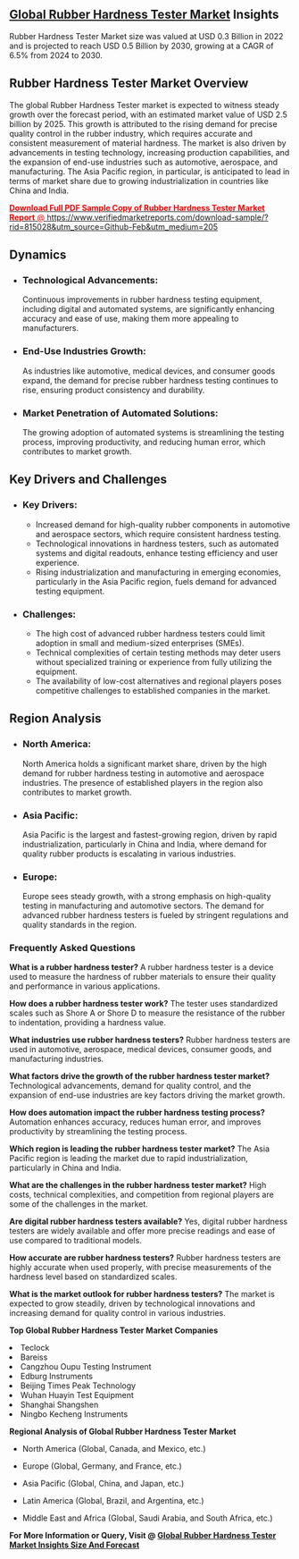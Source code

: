 <h2><a href="https://www.verifiedmarketreports.com/download-sample/?rid=815028&amp;utm_source=Github&amp;utm_medium=205" target="_blank">Global Rubber Hardness Tester Market</a> Insights</h2><p>Rubber Hardness Tester Market size was valued at USD 0.3 Billion in 2022 and is projected to reach USD 0.5 Billion by 2030, growing at a CAGR of 6.5% from 2024 to 2030.</p><p> <h2>Rubber Hardness Tester Market Overview</h2> <p>The global Rubber Hardness Tester market is expected to witness steady growth over the forecast period, with an estimated market value of USD 2.5 billion by 2025. This growth is attributed to the rising demand for precise quality control in the rubber industry, which requires accurate and consistent measurement of material hardness. The market is also driven by advancements in testing technology, increasing production capabilities, and the expansion of end-use industries such as automotive, aerospace, and manufacturing. The Asia Pacific region, in particular, is anticipated to lead in terms of market share due to growing industrialization in countries like China and India.</p> <p><a href="#"><p><span class=""><span style="color: #ff0000;"><strong>Download Full PDF Sample Copy of Rubber Hardness Tester Market Report</strong> @ </span><a href="https://www.verifiedmarketreports.com/download-sample/?rid=815028&amp;utm_source=Github-Feb&amp;utm_medium=205" target="_blank">https://www.verifiedmarketreports.com/download-sample/?rid=815028&amp;utm_source=Github-Feb&amp;utm_medium=205</a></span></p></a></p> <h2>Dynamics</h2> <ul> <li><h3>Technological Advancements:</h3> Continuous improvements in rubber hardness testing equipment, including digital and automated systems, are significantly enhancing accuracy and ease of use, making them more appealing to manufacturers.</li> <li><h3>End-Use Industries Growth:</h3> As industries like automotive, medical devices, and consumer goods expand, the demand for precise rubber hardness testing continues to rise, ensuring product consistency and durability.</li> <li><h3>Market Penetration of Automated Solutions:</h3> The growing adoption of automated systems is streamlining the testing process, improving productivity, and reducing human error, which contributes to market growth.</li> </ul> <h2>Key Drivers and Challenges</h2> <ul> <li><h3>Key Drivers:</h3> <ul> <li>Increased demand for high-quality rubber components in automotive and aerospace sectors, which require consistent hardness testing.</li> <li>Technological innovations in hardness testers, such as automated systems and digital readouts, enhance testing efficiency and user experience.</li> <li>Rising industrialization and manufacturing in emerging economies, particularly in the Asia Pacific region, fuels demand for advanced testing equipment.</li> </ul> </li> <li><h3>Challenges:</h3> <ul> <li>The high cost of advanced rubber hardness testers could limit adoption in small and medium-sized enterprises (SMEs).</li> <li>Technical complexities of certain testing methods may deter users without specialized training or experience from fully utilizing the equipment.</li> <li>The availability of low-cost alternatives and regional players poses competitive challenges to established companies in the market.</li> </ul> </li> </ul> <h2>Region Analysis</h2> <ul> <li><h3>North America:</h3> North America holds a significant market share, driven by the high demand for rubber hardness testing in automotive and aerospace industries. The presence of established players in the region also contributes to market growth.</li> <li><h3>Asia Pacific:</h3> Asia Pacific is the largest and fastest-growing region, driven by rapid industrialization, particularly in China and India, where demand for quality rubber products is escalating in various industries.</li> <li><h3>Europe:</h3> Europe sees steady growth, with a strong emphasis on high-quality testing in manufacturing and automotive sectors. The demand for advanced rubber hardness testers is fueled by stringent regulations and quality standards in the region.</li> </ul> <h3>Frequently Asked Questions</h3> <p><strong>What is a rubber hardness tester?</strong> A rubber hardness tester is a device used to measure the hardness of rubber materials to ensure their quality and performance in various applications.</p> <p><strong>How does a rubber hardness tester work?</strong> The tester uses standardized scales such as Shore A or Shore D to measure the resistance of the rubber to indentation, providing a hardness value.</p> <p><strong>What industries use rubber hardness testers?</strong> Rubber hardness testers are used in automotive, aerospace, medical devices, consumer goods, and manufacturing industries.</p> <p><strong>What factors drive the growth of the rubber hardness tester market?</strong> Technological advancements, demand for quality control, and the expansion of end-use industries are key factors driving the market growth.</p> <p><strong>How does automation impact the rubber hardness testing process?</strong> Automation enhances accuracy, reduces human error, and improves productivity by streamlining the testing process.</p> <p><strong>Which region is leading the rubber hardness tester market?</strong> The Asia Pacific region is leading the market due to rapid industrialization, particularly in China and India.</p> <p><strong>What are the challenges in the rubber hardness tester market?</strong> High costs, technical complexities, and competition from regional players are some of the challenges in the market.</p> <p><strong>Are digital rubber hardness testers available?</strong> Yes, digital rubber hardness testers are widely available and offer more precise readings and ease of use compared to traditional models.</p> <p><strong>How accurate are rubber hardness testers?</strong> Rubber hardness testers are highly accurate when used properly, with precise measurements of the hardness level based on standardized scales.</p> <p><strong>What is the market outlook for rubber hardness testers?</strong> The market is expected to grow steadily, driven by technological innovations and increasing demand for quality control in various industries.</p> </p><p><strong>Top Global Rubber Hardness Tester Market Companies</strong></p><div data-test-id=""><p><li>Teclock</li><li> Bareiss</li><li> Cangzhou Oupu Testing Instrument</li><li> Edburg Instruments</li><li> Beijing Times Peak Technology</li><li> Wuhan Huayin Test Equipment</li><li> Shanghai Shangshen</li><li> Ningbo Kecheng Instruments</li></p><div><strong>Regional Analysis of&nbsp;Global Rubber Hardness Tester Market</strong></div><ul><li dir="ltr"><p dir="ltr">North America&nbsp;(Global, Canada, and Mexico, etc.)</p></li><li dir="ltr"><p dir="ltr">Europe (Global, Germany, and France, etc.)</p></li><li dir="ltr"><p dir="ltr">Asia Pacific&nbsp;(Global, China, and Japan, etc.)</p></li><li dir="ltr"><p dir="ltr">Latin America&nbsp;(Global, Brazil, and Argentina, etc.)</p></li><li dir="ltr">Middle East and Africa&nbsp;(Global, Saudi Arabia, and South Africa, etc.)</li></ul><p><strong>For More Information or Query, Visit @&nbsp;</strong><strong><a href="https://www.verifiedmarketreports.com/product/rubber-hardness-tester-market/?utm_source=Github&amp;utm_medium=205" target="_blank">Global Rubber Hardness Tester Market Insights Size And Forecast</a></strong></p></div>
